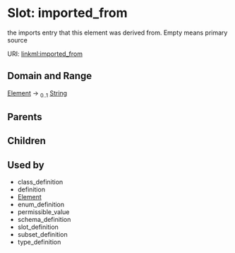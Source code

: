 
# Slot: imported_from


the imports entry that this element was derived from.  Empty means primary source

URI: [linkml:imported_from](https://w3id.org/linkml/imported_from)


## Domain and Range

[Element](Element.md) &#8594;  <sub>0..1</sub> [String](types/String.md)

## Parents


## Children


## Used by

 * class_definition
 * definition
 * [Element](Element.md)
 * enum_definition
 * permissible_value
 * schema_definition
 * slot_definition
 * subset_definition
 * type_definition
